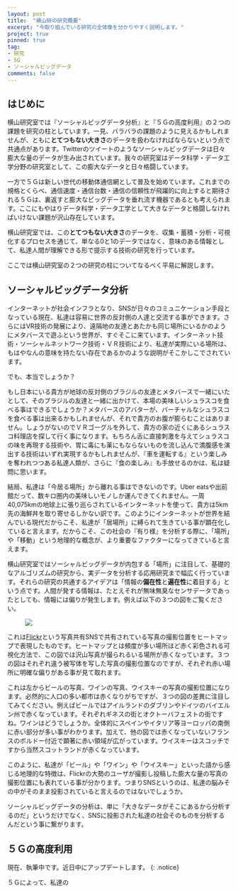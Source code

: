 ```yaml
---
layout: post
title:  "横山研の研究概要"
excerpt: "今取り組んでいる研究の全体像を分かりやすく説明します。"
project: true
pinned: true
tag:
- 研究
- 5G
- ソーシャルビッグデータ
comments: false
---
```


## はじめに

横山研究室では『ソーシャルビッグデータ分析』と『５Ｇの高度利用』の２つの課題を研究の柱としています。一見、バラバラの課題のように見えるかもしれませんが、ともに**とてつもない大きさ**のデータを扱わなければならないという点で共通点があります。Twitterのツイートのようなソーシャルビッグデータは日々膨大な量のデータが生み出されています。我々の研究室はデータ科学・データ工学分野の研究室として、この膨大なデータと日々格闘しています。

一方で５Ｇは新しい世代の移動体通信網として普及を始めています。これまでの規格とくらべ、通信速度・通信台数・通信の信頼性が飛躍的に向上すると期待される５Ｇは、裏返すと膨大なビッグデータを垂れ流す機器であるとも考えられます。ここにもやはりデータ科学・データ工学として大きなデータと格闘しなければいけない課題が沢山存在しています。

横山研究室では、この**とてつもない大きさ**のデータを、収集・蓄積・分析・可視化するプロセスを通じて、単なる0と1のデータではなく、意味のある情報として、私達人間が理解できる形で提示する技術の研究を行っています。

ここでは横山研究室の２つの研究の柱についてなるべく平易に解説します。

## ソーシャルビッグデータ分析

インターネットが社会インフラとなり、SNSが日々のコミュニケーション手段となっている現在、私達は容易に世界の反対側の人達と交流する事ができます。さらにはVR技術の発展により、遠隔地の友達とあたかも同じ場所にいるかのようにメタバースで遊ふという世界が、すぐそこに来ています。インターネット技術・ソーシャルネットワーク技術・ＶＲ技術により、私達が実際にいる場所は、もはやなんの意味を持たない存在であるかのような説明がそこかしこでされています。

でも、本当でしょうか？

もし日本にいる貴方が地球の反対側のブラジルの友達とメタバースで一緒にいたとして、そのブラジルの友達と一緒に出かけて、本場の美味しいシュラスコを食べる事はできるでしょうか？メタバースのアバターが、バーチャルなシュラスコを食べる事は出来るかもしれませんが、それで貴方のお腹が膨らむことはありません。しょうがないのでＶＲゴーグルを外して、貴方の家の近くにあるシュラスコ料理店を探して行く事になります。もちろん舌に直接刺激を与えてシュラスコの味を再現する技術や、胃に毒にも薬にもならないものを流し込んで満腹感を演出する技術はいずれ実現するかもしれませんが、『車を運転する』という楽しみを奪われつつある私達人類が、さらに『食の楽しみ』も手放せるのかは、私は疑問に思います。

結局、私達は「今居る場所」から離れる事はできないのです。Uber eatsや出前館だって、数キロ圏内の美味しいモノしか運んできてくれません。一周40,075kmの地球上に張り巡らされているインターネットを使って、貴方は5km先の海鮮丼を取り寄せるしかない訳です。このようにインターネットが世界を結んでいる現代だからこそ、私達が「居場所」に縛られて生きている事が顕在化していると言えます。だからこそ、この社会の『有り様』を分析する際に、「場所」や「移動」という地理的な概念が、より重要なファクターになってきていると言えます。

横山研究室ではソーシャルビッグデータが内包する「場所」に注目して、基礎的なアルゴリズムの研究から、実データを分析する応用研究まで幅広く行っています。それらの研究の共通するアイデアは「情報の**偏在性**と**遍在性**に着目する」という点です。人間が発する情報は、たとえそれが無味無臭なセンサデータであったとしても、情報には偏りが発生します。例えば以下の３つの図をご覧ください。

<figure>
    <img src="{{ site:url }}/assets/img/beer_wine_whisky.jpg">
</figure>

これは[Flickr](https://www.flickr.com/)という写真共有SNSで共有されている写真の撮影位置をヒートマップで表現したものです。ヒートマップとは頻度が多い場所ほど赤く彩色される可視化方法で、この図では沢山写真が撮られるいる場所が赤くなっています。３つの図はそれぞれ違う被写体を写した写真の撮影位置なのですが、それぞれ赤い場所に明確な偏りがある事が見て取れます。

これは左からビールの写真、ワインの写真、ウイスキーの写真の撮影位置になります。必然的に人口の多い都市は赤くなりがちですが、３つの図の差異に注目してみてください。例えばビールではアイルランドのダブリンやドイツのバイエルン州で赤くなっています。それぞれギネスの街とオクトーバフェストの街ですね。ワインはどうでしょうか。全体的にスペインやイタリア等ヨーロッパの南側に赤い部分が多い事がわかります。加えて、他の図では赤くなっていないフランスのボルドー付近で顕著に赤い領域が広がっています。ウイスキーはスコッチですから当然スコットランドが赤くなっています。

このように、私達が「ビール」や「ワイン」や「ウイスキー」といった語から感じる地理的な特徴は、Flickrの大勢のユーザが撮影し投稿した膨大な量の写真の撮影位置にも表れている事が分かります。つまりSNSというのは、私達の脳みその中がそのまま投影されていると言えるのではないでしょうか。

ソーシャルビッグデータの分析は、単に「大きなデータがそこにあるから分析するのだ」というだけでなく、SNSに投影された私達の社会そのものを分析するんだという事に繋がります。

## ５Ｇの高度利用

現在、執筆中です。近日中にアップデートします。
{: .notice}

５Ｇによって、私達の
